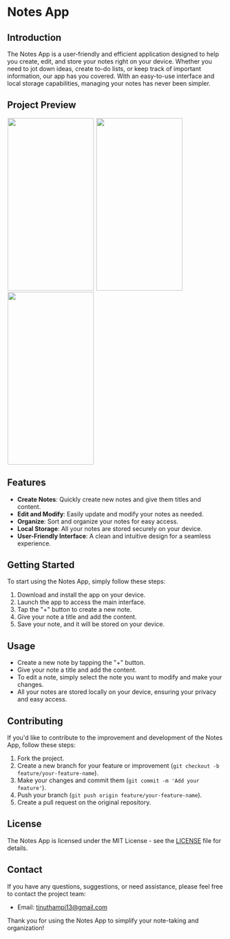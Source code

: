 # Notes App

## Introduction
The Notes App is a user-friendly and efficient application designed to help you create, edit, and store your notes right on your device. Whether you need to jot down ideas, create to-do lists, or keep track of important information, our app has you covered. With an easy-to-use interface and local storage capabilities, managing your notes has never been simpler.

## Project Preview
<p float="left">
 <img src="https://github.com/Tinu-thampi13/Notes-App/assets/79778565/e1e1c335-9d9b-4fe5-b597-df68c51f8be1.jpeg" height= 400 width= 200 hspace="1"/>
 <img src="https://github.com/Tinu-thampi13/Notes-App/assets/79778565/ee5d19f1-9bc7-46fa-9128-33dd8bab05ee.jpeg" height= 400 width= 200 hspace="1"/>
  <img src="https://github.com/Tinu-thampi13/Notes-App/assets/79778565/61c09d9d-a155-4357-a98a-5ab6d9279674.jpeg" height= 400 width= 200 hspace="1"/>
</p>





## Features
- **Create Notes**: Quickly create new notes and give them titles and content.
- **Edit and Modify**: Easily update and modify your notes as needed.
- **Organize**: Sort and organize your notes for easy access.
- **Local Storage**: All your notes are stored securely on your device.
- **User-Friendly Interface**: A clean and intuitive design for a seamless experience.

## Getting Started
To start using the Notes App, simply follow these steps:
1. Download and install the app on your device.
2. Launch the app to access the main interface.
3. Tap the "+" button to create a new note.
4. Give your note a title and add the content.
5. Save your note, and it will be stored on your device.

## Usage
- Create a new note by tapping the "+" button.
- Give your note a title and add the content.
- To edit a note, simply select the note you want to modify and make your changes.
- All your notes are stored locally on your device, ensuring your privacy and easy access.

## Contributing
If you'd like to contribute to the improvement and development of the Notes App, follow these steps:
1. Fork the project.
2. Create a new branch for your feature or improvement (`git checkout -b feature/your-feature-name`).
3. Make your changes and commit them (`git commit -m 'Add your feature'`).
4. Push your branch (`git push origin feature/your-feature-name`).
5. Create a pull request on the original repository.

## License
The Notes App is licensed under the MIT License - see the [LICENSE](LICENSE) file for details.

## Contact
If you have any questions, suggestions, or need assistance, please feel free to contact the project team:
- Email: tinuthampi13@gmail.com

Thank you for using the Notes App to simplify your note-taking and organization!
